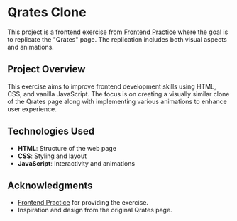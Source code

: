 # Qrates Clone

This project is a frontend exercise from [Frontend Practice](https://www.frontendpractice.com/projects/qrates) where the goal is to replicate the "Qrates" page. The replication includes both visual aspects and animations.

## Project Overview

This exercise aims to improve frontend development skills using HTML, CSS, and vanilla JavaScript. The focus is on creating a visually similar clone of the Qrates page along with implementing various animations to enhance user experience.

## Technologies Used

- **HTML**: Structure of the web page
- **CSS**: Styling and layout
- **JavaScript**: Interactivity and animations

## Acknowledgments

- [Frontend Practice](https://www.frontendpractice.com/) for providing the exercise.
- Inspiration and design from the original Qrates page.
